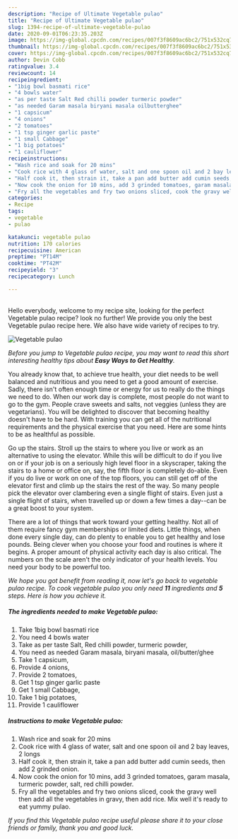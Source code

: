```yaml
---
description: "Recipe of Ultimate Vegetable pulao"
title: "Recipe of Ultimate Vegetable pulao"
slug: 1394-recipe-of-ultimate-vegetable-pulao
date: 2020-09-01T06:23:35.203Z
image: https://img-global.cpcdn.com/recipes/007f3f8609ac6bc2/751x532cq70/vegetable-pulao-recipe-main-photo.jpg
thumbnail: https://img-global.cpcdn.com/recipes/007f3f8609ac6bc2/751x532cq70/vegetable-pulao-recipe-main-photo.jpg
cover: https://img-global.cpcdn.com/recipes/007f3f8609ac6bc2/751x532cq70/vegetable-pulao-recipe-main-photo.jpg
author: Devin Cobb
ratingvalue: 3.4
reviewcount: 14
recipeingredient:
- "1big bowl basmati rice"
- "4 bowls water"
- "as per taste Salt Red chilli powder turmeric powder"
- "as needed Garam masala biryani masala oilbutterghee"
- "1 capsicum"
- "4 onions"
- "2 tomatoes"
- "1 tsp ginger garlic paste"
- "1 small Cabbage"
- "1 big potatoes"
- "1 cauliflower"
recipeinstructions:
- "Wash rice and soak for 20 mins"
- "Cook rice with 4 glass of water, salt and one spoon oil and 2 bay leaves, 2 longs"
- "Half cook it, then strain it, take a pan add butter add cumin seeds, then add 2 grinded onion."
- "Now cook the onion for 10 mins, add 3 grinded tomatoes, garam masala, turmeric powder, salt, red chilli powder."
- "Fry all the vegetables and fry two onions sliced, cook the gravy well then add all the vegetables in gravy, then add rice. Mix well it&#39;s ready to eat yummy pulao."
categories:
- Recipe
tags:
- vegetable
- pulao

katakunci: vegetable pulao 
nutrition: 170 calories
recipecuisine: American
preptime: "PT14M"
cooktime: "PT42M"
recipeyield: "3"
recipecategory: Lunch

---
```

<br>
Hello everybody, welcome to my recipe site, looking for the perfect Vegetable pulao recipe? look no further! We provide you only the best Vegetable pulao recipe here. We also have wide variety of recipes to try.
<br>


![Vegetable pulao](https://img-global.cpcdn.com/recipes/007f3f8609ac6bc2/751x532cq70/vegetable-pulao-recipe-main-photo.jpg)

<i>Before you jump to Vegetable pulao recipe, you may want to read this short interesting healthy tips about <strong>Easy Ways to Get Healthy</strong>.</i>

You already know that, to achieve true health, your diet needs to be well balanced and nutritious and you need to get a good amount of exercise. Sadly, there isn't often enough time or energy for us to really do the things we need to do. When our work day is complete, most people do not want to go to the gym. People crave sweets and salts, not veggies (unless they are vegetarians). You will be delighted to discover that becoming healthy doesn't have to be hard. With training you can get all of the nutritional requirements and the physical exercise that you need. Here are some hints to be as healthful as possible.

Go up the stairs. Stroll up the stairs to where you live or work as an alternative to using the elevator. While this will be difficult to do if you live on or if your job is on a seriously high level floor in a skyscraper, taking the stairs to a home or office on, say, the fifth floor is completely do-able. Even if you do live or work on one of the top floors, you can still get off of the elevator first and climb up the stairs the rest of the way. So many people pick the elevator over clambering even a single flight of stairs. Even just a single flight of stairs, when travelled up or down a few times a day--can be a great boost to your system. 

There are a lot of things that work toward your getting healthy. Not all of them require fancy gym memberships or limited diets. Little things, when done every single day, can do plenty to enable you to get healthy and lose pounds. Being clever when you choose your food and routines is where it begins. A proper amount of physical activity each day is also critical. The numbers on the scale aren't the only indicator of your health levels. You need your body to be powerful too. 


<i>We hope you got benefit from reading it, now let's go back to vegetable pulao recipe. To cook vegetable pulao you only need <strong>11</strong> ingredients and <strong>5</strong> steps. Here is how you achieve it.
</i>

##### The ingredients needed to make Vegetable pulao:

1. Take 1big bowl basmati rice
1. You need 4 bowls water
1. Take as per taste Salt, Red chilli powder, turmeric powder,
1. You need as needed Garam masala, biryani masala, oil/butter/ghee
1. Take 1 capsicum,
1. Provide 4 onions,
1. Provide 2 tomatoes,
1. Get 1 tsp ginger garlic paste
1. Get 1 small Cabbage,
1. Take 1 big potatoes,
1. Provide 1 cauliflower


##### Instructions to make Vegetable pulao:

1. Wash rice and soak for 20 mins
1. Cook rice with 4 glass of water, salt and one spoon oil and 2 bay leaves, 2 longs
1. Half cook it, then strain it, take a pan add butter add cumin seeds, then add 2 grinded onion.
1. Now cook the onion for 10 mins, add 3 grinded tomatoes, garam masala, turmeric powder, salt, red chilli powder.
1. Fry all the vegetables and fry two onions sliced, cook the gravy well then add all the vegetables in gravy, then add rice. Mix well it&#39;s ready to eat yummy pulao.


<i>If you find this Vegetable pulao recipe useful please share it to your close friends or family, thank you and good luck.</i>
